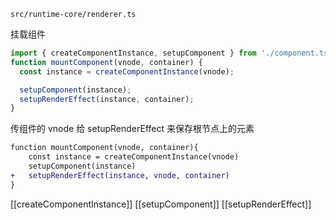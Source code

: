 `src/runtime-core/renderer.ts`

挂载组件
```ts
import { createComponentInstance, setupComponent } from './component.ts'
function mountComponent(vnode, container) {
  const instance = createComponentInstance(vnode);

  setupComponent(instance);
  setupRenderEffect(instance, container);
}
```

传组件的 vnode 给 setupRenderEffect 来保存根节点上的元素
```diff
function mountComponent(vnode, container){
	const instance = createComponentInstance(vnode)
	setupComponent(instance)
+	setupRenderEffect(instance, vnode, container)
}
```

[[createComponentInstance]]
[[setupComponent]]
[[setupRenderEffect]]